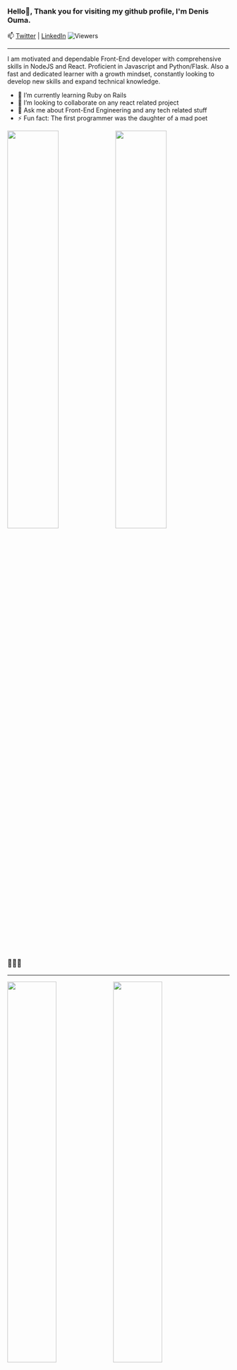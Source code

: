 ### Hello👋, Thank you for visiting my github profile, I'm Denis Ouma. 
📫 [Twitter](https://twitter.com/Noddyboi1) | [LinkedIn](https://www.linkedin.com/in/denisouma/)
![Viewers](https://gpvc.arturio.dev/DenisOuma)
<hr />
I am motivated and dependable Front-End developer with comprehensive skills in
NodeJS and React. Proficient in Javascript and Python/Flask. Also a fast and
dedicated learner with a growth mindset, constantly looking to develop new
skills and expand technical knowledge.

- 🌱 I’m currently learning Ruby on Rails
- 👯 I’m looking to collaborate on any react related project
- 💬 Ask me about Front-End Engineering and any tech related stuff
- ⚡ Fun fact: The first programmer was the daughter of a mad poet

<img align = "left" width = "48%" src = "http://github-readme-streak-stats.herokuapp.com/?user=DenisOuma&theme=radical"/>
<img align = "left" width = "48%" src = "https://github-readme-stats.vercel.app/api?username=DenisOuma&show_icons=true&theme=radical"/>

### 👨‍💻👨
<hr />
<img align = "left" width = "47%" src = "https://github-readme-stats.vercel.app/api/top-langs/?username=DenisOuma&layout=compact"/>
<img align = "left" width = "47%" src = "https://www.codewars.com/users/DenisOuma/badges/large"/>


